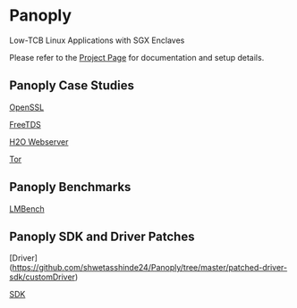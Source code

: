 # Panoply
Low-TCB Linux Applications with SGX Enclaves

Please refer to the [Project Page](https://shwetasshinde24.github.io/Panoply) for documentation and setup details.

## Panoply Case Studies

[OpenSSL](https://github.com/shwetasshinde24/Panoply/tree/master/case-studies/openssl)

[FreeTDS](https://github.com/shwetasshinde24/Panoply/tree/master/case-studies/freetds)

[H2O Webserver](https://github.com/shwetasshinde24/Panoply/tree/master/case-studies/h2o)

[Tor](https://github.com/shwetasshinde24/Panoply/tree/master/case-studies/tor)

## Panoply Benchmarks

[LMBench](https://github.com/shwetasshinde24/Panoply/tree/master/benchmarks/lmbench)

## Panoply SDK and Driver Patches

[Driver] (https://github.com/shwetasshinde24/Panoply/tree/master/patched-driver-sdk/customDriver)

[SDK](https://github.com/shwetasshinde24/Panoply/tree/master/patched-driver-sdk/customSDK)

